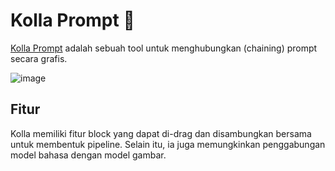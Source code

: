# Kolla Prompt 🚧

[Kolla Prompt](https://kollaprompt.com/) adalah sebuah tool untuk menghubungkan (chaining) prompt secara grafis.

![image](https://github.com/trigaten/Learn_Prompting/assets/4091265/86bd72f2-7e07-4544-acc5-a2f6088481e0)

## Fitur

Kolla memiliki fitur block yang dapat di-drag dan disambungkan bersama untuk membentuk pipeline. Selain itu, ia juga memungkinkan penggabungan model bahasa dengan model gambar.

